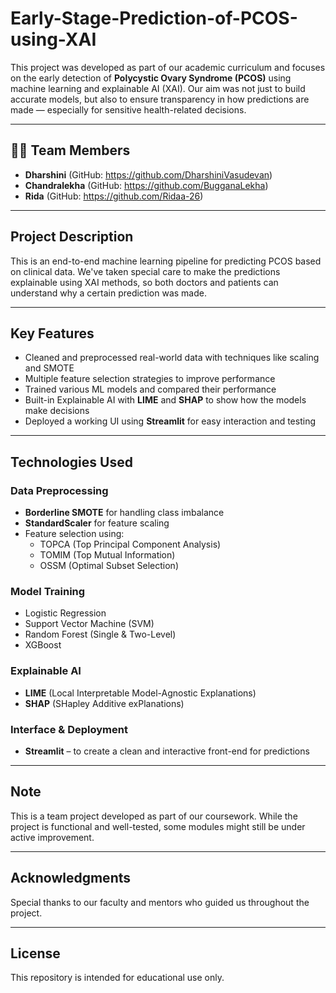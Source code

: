 # Early-Stage-Prediction-of-PCOS-using-XAI

This project was developed as part of our academic curriculum and focuses on the early detection of **Polycystic Ovary Syndrome (PCOS)** using machine learning and explainable AI (XAI). Our aim was not just to build accurate models, but also to ensure transparency in how predictions are made — especially for sensitive health-related decisions.

---

## 👩‍💻 Team Members

- **Dharshini** (GitHub: https://github.com/DharshiniVasudevan)
- **Chandralekha** (GitHub: https://github.com/BugganaLekha)
- **Rida** (GitHub: https://github.com/Ridaa-26)

---

## Project Description

This is an end-to-end machine learning pipeline for predicting PCOS based on clinical data. We've taken special care to make the predictions explainable using XAI methods, so both doctors and patients can understand why a certain prediction was made.

---

## Key Features

- Cleaned and preprocessed real-world data with techniques like scaling and SMOTE
- Multiple feature selection strategies to improve performance
- Trained various ML models and compared their performance
- Built-in Explainable AI with **LIME** and **SHAP** to show how the models make decisions
- Deployed a working UI using **Streamlit** for easy interaction and testing

---

## Technologies Used

### Data Preprocessing
- **Borderline SMOTE** for handling class imbalance  
- **StandardScaler** for feature scaling  
- Feature selection using:
  - TOPCA (Top Principal Component Analysis)
  - TOMIM (Top Mutual Information)
  - OSSM (Optimal Subset Selection)

### Model Training
- Logistic Regression  
- Support Vector Machine (SVM)  
- Random Forest (Single & Two-Level)  
- XGBoost  

### Explainable AI
- **LIME** (Local Interpretable Model-Agnostic Explanations)  
- **SHAP** (SHapley Additive exPlanations)  

### Interface & Deployment
- **Streamlit** – to create a clean and interactive front-end for predictions

---

## Note

This is a team project developed as part of our coursework. While the project is functional and well-tested, some modules might still be under active improvement.

---

## Acknowledgments

Special thanks to our faculty and mentors who guided us throughout the project.

---

## License

This repository is intended for educational use only.